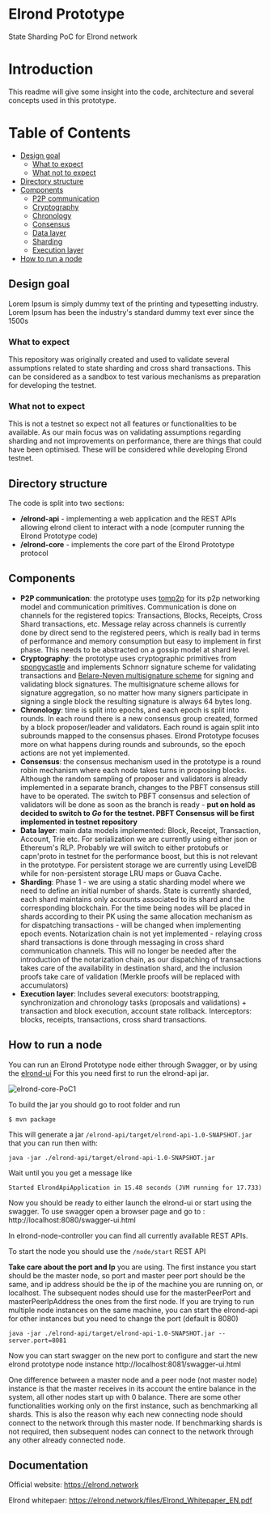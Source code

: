 # Elrond Prototype
State Sharding PoC for Elrond network

# Introduction
This readme will give some insight into the code, architecture and several
concepts used in this prototype.

# Table of Contents

-   [Design goal](#design-goal)
    - [What to expect](#what-to-expect)
    - [What not to expect](#what-not-to-expect)
-   [Directory structure](#directory-structure)
-   [Components](#components)
    - [P2P communication](**P2P-communication**)
    - [Cryptography](**cryptography**)
    - [Chronology](**chronology**)
    - [Consensus](**consensus**)
    - [Data layer](**data-layer**)
    - [Sharding](**Sharding**)
    - [Execution layer](**execution-layer**)
-   [How to run a node](#how-to-run-a-node)



## Design goal
Lorem Ipsum is simply dummy text of the printing and typesetting industry. Lorem Ipsum has been the industry's standard dummy text ever since the 1500s

### What to expect
This repository was originally created and used to validate several
assumptions related to state sharding and cross shard transactions.
This can be considered as a sandbox to test various mechanisms as
preparation for developing the testnet.

### What not to expect
This is not a testnet so expect not all features or functionalities to
be available. As our main focus was on validating assumptions regarding
sharding and not improvements on performance, there are things that could
have been optimised. These will be considered while developing Elrond testnet.

## Directory structure
The code is split into two sections:
- **/elrond-api** - implementing a web application and the REST APIs allowing elrond
client to interact with a node (computer running the Elrond Prototype code)
- **/elrond-core** - implements the core part of the Elrond Prototype protocol

## Components
- **P2P communication**: the prototype uses [tomp2p](https://github.com/tomp2p) for
its p2p networking model and communication primitives. Communication is done
on channels for the registered topics: Transactions, Blocks, Receipts,
Cross Shard transactions, etc. Message relay across channels is currently done by direct
send to the registered peers, which is really bad in terms of performance
and memory consumption but easy to implement in first phase. This needs to
be abstracted on a gossip model at shard level.
- **Cryptography**: the prototype uses cryptographic primitives from
[spongycastle](https://github.com/rtyley/spongycastle) and implements Schnorr
signature scheme for validating transactions and [Belare-Neven multisignature
scheme](https://cseweb.ucsd.edu/~mihir/papers/multisignatures-ccs.pdf) for
signing and validating block signatures. The multisignature scheme allows
for signature aggregation, so no matter how many signers participate in
signing a single block the resulting signature is always 64 bytes long.
- **Chronology**: time is split into epochs, and each epoch is split into
rounds. In each round there is a new consensus group created, formed by a
block proposer/leader and validators. Each round is again split into subrounds
mapped to the consensus phases. Elrond Prototype focuses more on what happens
during rounds and subrounds, so the epoch actions are not yet implemented.
- **Consensus**: the consensus mechanism used in the prototype is a round robin
mechanism where each node takes turns in proposing blocks. Although the random
sampling of proposer and validators is already implemented in a separate branch,
changes to the PBFT consensus still have to be operated. The switch to PBFT consensus and selection
of validators will be done as soon as the branch is ready - **put on hold as
decided to switch to *Go* for the testnet. PBFT Consensus will be first implemented
in testnet repository**
- **Data layer**: main data models implemented: Block, Receipt, Transaction, Account,
Trie etc. For serialization we are currently using either json or Ethereum's RLP.
Probably we will switch to either protobufs or capn'proto in testnet for the performance
boost, but this is not relevant in the prototype. For persistent storage we are currently using LevelDB
while for non-persistent storage LRU maps or Guava Cache.
- **Sharding**: Phase 1 - we are using a static sharding model where we
need to define an initial number of shards. State is currently sharded, each
shard maintains only accounts associated to its shard and the corresponding blockchain.
For the time being nodes will be placed in shards according to their PK using the
same allocation mechanism as for dispatching transactions - will be changed when implementing
epoch events. Notarization chain is not yet implemented - relaying cross shard transactions
is done through messaging in cross shard communication channels. This will no longer be needed
after the introduction of the notarization chain, as our dispatching of transactions takes care
of the availability in destination shard, and the inclusion proofs take care of
validation (Merkle proofs will be replaced with accumulators)
- **Execution layer**: Includes several executors: bootstrapping, synchronization and chronology tasks
(proposals and validations) + transaction and block execution, account state rollback.
Interceptors: blocks, receipts, transactions, cross shard transactions.

## How to run a node
You can run an Elrond Prototype node either through Swagger, or by using the
[elrond-ui](https://github.com/ElrondNetwork/elrond-ui)
For this you need first to run the elrond-api jar.

![elrond-core-PoC1](https://i.imgur.com/SrFoOqu.png)

To build the jar you should go to root folder and run
```
$ mvn package
```

This will generate a jar  ```/elrond-api/target/elrond-api-1.0-SNAPSHOT.jar``` that you can run
then with:
```
java -jar ./elrond-api/target/elrond-api-1.0-SNAPSHOT.jar
```

Wait until you you get a message like

```
Started ElrondApiApplication in 15.48 seconds (JVM running for 17.733)
```

Now you should be ready to either launch the elrond-ui or start using the swagger.
To use swagger open a browser page and go to : http://localhost:8080/swagger-ui.html

In elrond-node-controller you can find all currently available REST APIs.

To start the node you should use the ```/node/start``` REST API

**Take care about the port and Ip** you are using. The first instance you start should be the master node, so
port and master peer port should be the same, and ip address should be the ip of the machine you are running
on, or localhost. The subsequent nodes should use for the masterPeerPort and masterPeerIpAddress
the ones from the first node. If you are trying to run multiple node instances on the same machine,
you can start the elrond-api for other instances but you need to change the port (default is 8080)
```
java -jar ./elrond-api/target/elrond-api-1.0-SNAPSHOT.jar --server.port=8081
```

Now you can start swagger on the new port to configure and start the new elrond prototype node instance
http://localhost:8081/swagger-ui.html

One difference between a master node and a peer node (not master node) instance is that the master receives
in its account the entire balance in the system, all other nodes start up with 0 balance.
There are some other functionalities working only on the first instance, such as benchmarking
all shards. This is also the reason why each new connecting node should connect to the network
through this master node. If benchmarking shards is not required, then subsequent nodes can
connect to the network through any other already connected node.

## Documentation
Official website: https://elrond.network

Elrond whitepaer: https://elrond.network/files/Elrond_Whitepaper_EN.pdf
